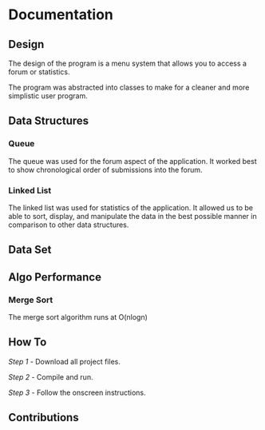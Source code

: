 # Documentation

## Design
The design of the program is a menu system that allows you to access a forum or statistics.

The program was abstracted into classes to make for a cleaner and more simplistic user program.

## Data Structures
### Queue
The queue was used for the forum aspect of the application. It worked best to show chronological order of submissions into the forum.

### Linked List  
The linked list was used for statistics of the application. It allowed us to be able to sort, display, and manipulate the data in the best possible manner in comparison to other data structures.

## Data Set

## Algo Performance
### Merge Sort
The merge sort algorithm runs at O(nlogn)

## How To
*Step 1* - 
Download all project files.

*Step 2* - 
Compile and run.

*Step 3* - 
Follow the onscreen instructions.

## Contributions
